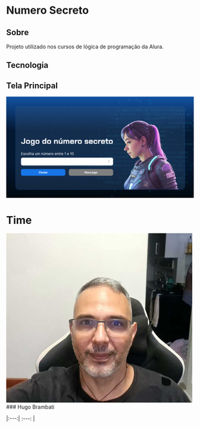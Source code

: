 <h1> Numero Secreto </h1>

<h2>Sobre</h2>
<p>Projeto utilizado nos cursos de lógica de programação da Alura.</p>

## Tecnologia


## Tela Principal
<div>
  <img src = "./img/pagina_principal.png">
</div>

# Time

<img src = "./img/foto_perfil 500.jpg" widt = "150px">
### Hugo Brambati

|:---:| :---: |
